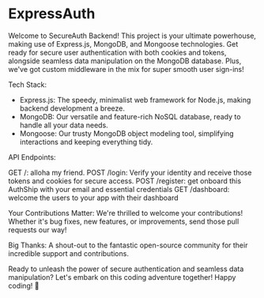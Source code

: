 # ExpressAuth
Welcome to SecureAuth Backend! This project is your ultimate powerhouse, 
making use of Express.js, MongoDB, and Mongoose technologies. 
Get ready for secure user authentication with both cookies and tokens, 
alongside seamless data manipulation on the MongoDB database. Plus,
we've got custom middleware in the mix for super smooth user sign-ins!

Tech Stack:
  - Express.js: The speedy, minimalist web framework for Node.js, making backend development a breeze.
  - MongoDB: Our versatile and feature-rich NoSQL database, ready to handle all your data needs.
  - Mongoose: Our trusty MongoDB object modeling tool, simplifying interactions and keeping everything tidy.

API Endpoints:

   GET /: alloha my friend.
   POST /login: Verify your identity and receive those tokens and cookies for secure access.
   POST /register: get onboard this AuthShip with your email and essential credentials
   GET /dashboard: welcome the users to your app with their dashboard

Your Contributions Matter:
  We're thrilled to welcome your contributions! Whether it's bug fixes, new features, or improvements, send those pull requests our way!

Big Thanks:
  A shout-out to the fantastic open-source community for their incredible support and contributions.

Ready to unleash the power of secure authentication and seamless data manipulation? Let's embark on this coding adventure together! Happy coding! 🚀